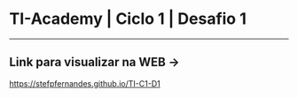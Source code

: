 # TI-Academy | Ciclo 1 | Desafio 1

---------------------------------------

## Link para visualizar na WEB ->

https://stefpfernandes.github.io/TI-C1-D1
